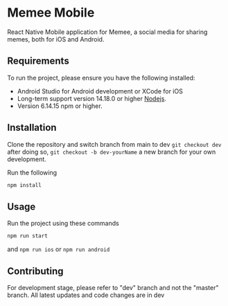 # Memee Mobile

React Native Mobile application for Memee, a social media for sharing memes, both for iOS and Android.

## Requirements

To run the project, please ensure you have the following installed:

- Android Studio for Android development or XCode for iOS
- Long-term support version 14.18.0 or higher [Nodejs](https://nodejs.org/en/).
- Version 6.14.15 npm or higher.

## Installation

Clone the repository and switch branch from main to dev `git checkout dev` after doing so, `git checkout -b dev-yourName` a new branch for your own development.

Run the following

```bash
npm install
```

## Usage

Run the project using these commands

```bash
npm run start
```

and
`npm run ios` or `npm run android`

## Contributing

For development stage, please refer to "dev" branch and not the "master" branch. All latest updates and code changes are in dev
